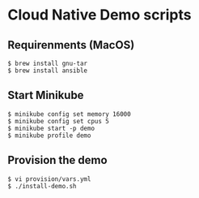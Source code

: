 # Cloud Native Demo scripts

## Requirenments  (MacOS)

    $ brew install gnu-tar
    $ brew install ansible

## Start Minikube

    $ minikube config set memory 16000
    $ minikube config set cpus 5
    $ minikube start -p demo
    $ minikube profile demo


## Provision the demo

    $ vi provision/vars.yml
    $ ./install-demo.sh